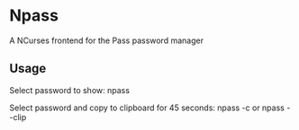 Npass
=====
A NCurses frontend for the Pass password manager

Usage
-----
Select password to show:
npass

Select password and copy to clipboard for 45 seconds:
npass -c
or
npass --clip

